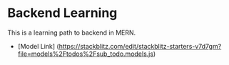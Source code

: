 # Backend Learning
This is a learning path to backend in MERN.
- [Model Link] (https://stackblitz.com/edit/stackblitz-starters-v7d7gm?file=models%2Ftodos%2Fsub_todo.models.js)